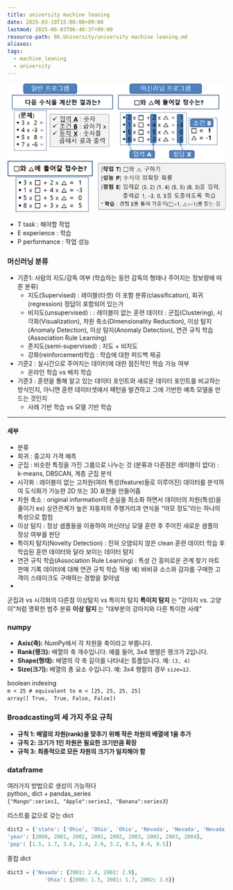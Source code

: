 ```yaml
---
title: university machine leaning
date: 2025-03-10T15:00:00+09:00
lastmod: 2025-06-03T06:40:37+09:00
resource-path: 06.University/university machine leaning.md
aliases: 
tags:
  - machine_leaning
  - university
---
```

![Pasted image 20250314104746](../08.media/20250314104746.png)
![Pasted image 20250314104833](../08.media/20250314104833.png)
- T task : 해야할 작업
- E experience : 학습
- P performance : 작업 성능

### 머신러닝 분류

- 기준1: 사람의 지도/감독 여부 (학습하는 동안 감독의 형태나 주어지는 정보량에 따른 분류)
	- 지도(Supervised) : 레이블(타겟) 이 포함
	     분류(classification), 회귀(regression) 정답이 포함되어 있는가
	- 비지도(unsupervised) :  : 레이블이 없는 훈련 데이터 : 
	     군집(Clustering), 시각화(Visualization), 차원 축소(Dimensionality Reduction), 이상 탐지(Anomaly Detection), 이상 탐지(Anomaly Detection), 연관 규칙 학습(Association Rule Learning)
	- 준지도(semi-supervised) : 지도 + 비지도
	- 강화(reinforcement)학습 : 학습에 대한 피드백 제공
- 기준2 : 실시간으로 주어지는 데이터에 대한 점진적인 학습 가능 여부
	- 온라인 학습 vs 배치 학습
- 기준3 : 훈련을 통해 알고 있는 데이터 포인트와 새로운 데이터 포인트를 비교하는 방식인지, 아니면 훈련 데이터셋에서 패턴을 발견하고 그에 기반한 예측 모델을 만드는 것인지
	- 사례 기반 학습 vs 모델 기반 학습

---
#### 세부


- 분류
- 회귀 : 중고자 가격 예측
- 군집 : 비슷한 특징을 가진 그룹으로 나누는 것 (분류과 다른점은 레이블이 없다) :  k-means, DBSCAN, 계층 군집 분석
- 시각화 : 레이블이 없는 고차원(여러 특성(feature)들로 이루어진) 데이터를 분석하여 도식화가 가능한 2D 또는 3D 표현을 만들어줌
- 차원 축소 : original information의 손실을 최소화 하면서 데이터의 차원(특성)을 줄이기 
  ex) 상관관계가 높은 자동차의 주행거리과 연식을 “마모 정도”라는 하나의 특성으로 합침
- 이상 탐지 : 정상 샘플들을 이용하여 머신러닝 모델 훈련 후 주어진 새로운 샘플의 정상 여부를 판단
- 특이치 탐지(Novelty Detection) : 전혀 오염되지 않은 clean 훈련 데이터 학습 후 학습된 훈련 데이터와 달라 보이는 데이터 탐지
- 연관 규칙 학습(Association Rule Learning) :  특성 간 흥미로운 관계 찾기
  마트 판매 기록 데이터에 대해 연관 규칙 학습 적용 예) 바비큐 소스와 감자를 구매한 고객이 스테이크도 구매하는 경향을 찾아냄
- 




군집과 vs 시각화의 다른점
이상탐지 vs 특이치 탐지
**특이치 탐지** 는 "강아지 vs. 고양이"처럼 명확한 범주 분류
**이상 탐지** 는 "대부분의 강아지와 다른 특이한 사례"



### numpy
- **Axis(축):** NumPy에서 각 차원을 축이라고 부릅니다.
- **Rank(랭크):** 배열의 축 개수입니다. 예를 들어, 3x4 행렬은 랭크가 2입니다.
- **Shape(형태):** 배열의 각 축 길이를 나타내는 튜플입니다. 예: `(3, 4)`
- **Size(크기):** 배열의 총 요소 수입니다. 예: 3x4 행렬의 경우 `size=12`.

boolean indexing  
`m < 25 # equivalent to m < [25, 25, 25, 25]`  
`array([ True,  True, False, False])`


### **Broadcasting의 세 가지 주요 규칙**
- **규칙 1: 배열의 차원(rank)을 맞추기 위해 작은 차원의 배열에 1을 추가**
- **규칙 2: 크기가 1인 차원은 필요한 크기만큼 확장**
- **규칙 3: 최종적으로 모든 차원의 크기가 일치해야 함**



### dataframe
여러가지 방법으로 생성이 가능하다  
python_ dict + pandas_series  
`{"Mango":series1, "Apple":series2, "Banana":series3}`  
  
리스트를 값으로 갖는 dict

```python
dict2 = {'state': ['Ohio', 'Ohio', 'Ohio', 'Nevada', 'Nevada', 'Nevada', 'NY', 'NY', 'NY'],
'year': [2000, 2001, 2002, 2001, 2002, 2003, 2002, 2003, 2004],
'pop': [1.5, 1.7, 3.6, 2.4, 2.9, 3.2, 8.3, 8.4, 8.5]}
```

중첩 dict

```python
dict3 = {'Nevada': {2001: 2.4, 2002: 2.9},
			'Ohio': {2000: 1.5, 2001: 1.7, 2002: 3.6}}
```